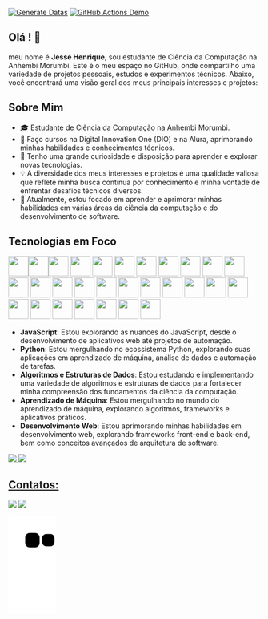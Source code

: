 [![Generate Datas](https://github.com/henriquejessex/henriquejessex/actions/workflows/main.yml/badge.svg)](https://github.com/henriquejessex/henriquejessex/actions/workflows/main.yml)
[![GitHub Actions Demo](https://github.com/henriquejessex/henriquejessex/actions/workflows/github-actions.yml/badge.svg?branch=main)](https://github.com/henriquejessex/henriquejessex/actions/workflows/github-actions.yml)

## Olá ! 👋

meu nome é **Jessé Henrique**, sou estudante de Ciência da Computação na Anhembi Morumbi. 
Este é o meu espaço no GitHub, onde compartilho uma variedade de projetos pessoais, estudos e experimentos técnicos. 
Abaixo, você encontrará uma visão geral dos meus principais interesses e projetos:

## Sobre Mim

- 🎓 Estudante de Ciência da Computação na Anhembi Morumbi.
- 💼 Faço cursos na Digital Innovation One (DIO) e na Alura, aprimorando minhas habilidades e conhecimentos técnicos.
- 🚀 Tenho uma grande curiosidade e disposição para aprender e explorar novas tecnologias.
- 💡 A diversidade dos meus interesses e projetos é uma qualidade valiosa que reflete minha busca contínua por conhecimento e minha vontade de enfrentar desafios técnicos diversos.
- 🌱 Atualmente, estou focado em aprender e aprimorar minhas habilidades em várias áreas da ciência da computação e do desenvolvimento de software.

## Tecnologias em Foco 
<div>
<img loading="lazy" src="https://cdn.jsdelivr.net/gh/devicons/devicon/icons/linux/linux-original.svg" width="40" height="40"/><img loading="lazy" src="https://cdn.jsdelivr.net/gh/devicons/devicon/icons/apache/apache-original-wordmark.svg" width="40" height="40" /><img loading="lazy" src="https://cdn.jsdelivr.net/gh/devicons/devicon/icons/bash/bash-original.svg" width="40" height="40" />
            <img loading="lazy" src="https://cdn.jsdelivr.net/gh/devicons/devicon/icons/azure/azure-original.svg" width="40" height="40"  />
            <img loading="lazy" src="https://cdn.jsdelivr.net/gh/devicons/devicon/icons/bootstrap/bootstrap-original.svg" width="40" height="40"  />
            <img loading="lazy" src="https://cdn.jsdelivr.net/gh/devicons/devicon/icons/canva/canva-original.svg" width="40" height="40"  />
            <img loading="lazy" src="https://cdn.jsdelivr.net/gh/devicons/devicon/icons/css3/css3-original-wordmark.svg" width="40" height="40"  />
            <img loading="lazy" src="https://cdn.jsdelivr.net/gh/devicons/devicon/icons/django/django-plain.svg" width="40" height="40"  />
            <img loading="lazy" src="https://cdn.jsdelivr.net/gh/devicons/devicon/icons/docker/docker-original-wordmark.svg" width="40" height="40"  />
            <img loading="lazy" src="https://cdn.jsdelivr.net/gh/devicons/devicon/icons/digitalocean/digitalocean-original.svg" width="40" height="40"  />
            <img loading="lazy" src="https://cdn.jsdelivr.net/gh/devicons/devicon/icons/figma/figma-original.svg" width="40" height="40"  />
            <img loading="lazy" src="https://cdn.jsdelivr.net/gh/devicons/devicon/icons/flask/flask-original.svg" width="40" height="40"  />
            <img loading="lazy" src="https://cdn.jsdelivr.net/gh/devicons/devicon/icons/filezilla/filezilla-plain.svg" width="40" height="40"  />
            <img loading="lazy" src="https://cdn.jsdelivr.net/gh/devicons/devicon/icons/git/git-original.svg" width="40" height="40"  />
            <img loading="lazy" src="https://cdn.jsdelivr.net/gh/devicons/devicon/icons/github/github-original.svg" width="40" height="40"  />
            <img loading="lazy" src="https://cdn.jsdelivr.net/gh/devicons/devicon/icons/html5/html5-original-wordmark.svg" width="40" height="40"  />
            <img loading="lazy" src="https://cdn.jsdelivr.net/gh/devicons/devicon/icons/javascript/javascript-original.svg" width="40" height="40"  />
            <img loading="lazy" src="https://cdn.jsdelivr.net/gh/devicons/devicon/icons/jupyter/jupyter-original-wordmark.svg" width="40" height="40"  />
            <img loading="lazy" src="https://cdn.jsdelivr.net/gh/devicons/devicon/icons/linux/linux-original.svg" width="40" height="40"  />
            <img loading="lazy" src="https://cdn.jsdelivr.net/gh/devicons/devicon/icons/markdown/markdown-original.svg" width="40" height="40"  />
            <img loading="lazy" src="https://cdn.jsdelivr.net/gh/devicons/devicon/icons/nodejs/nodejs-original.svg" width="40" height="40"  />
            <img loading="lazy" src="https://cdn.jsdelivr.net/gh/devicons/devicon/icons/python/python-original.svg" width="40" height="40"  />
            <img loading="lazy" src="https://cdn.jsdelivr.net/gh/devicons/devicon/icons/slack/slack-original.svg" width="40" height="40"  />
            <img loading="lazy" src="https://cdn.jsdelivr.net/gh/devicons/devicon/icons/sqlalchemy/sqlalchemy-original.svg" width="40" height="40"  />
            <img loading="lazy" src="https://cdn.jsdelivr.net/gh/devicons/devicon/icons/ubuntu/ubuntu-plain.svg" width="40" height="40"  />
            <img loading="lazy" src="https://cdn.jsdelivr.net/gh/devicons/devicon/icons/unrealengine/unrealengine-original.svg" width="40" height="40"  />
            <img loading="lazy" src="https://cdn.jsdelivr.net/gh/devicons/devicon/icons/vscode/vscode-original.svg" width="40" height="40"  />
            <img loading="lazy" src="https://cdn.jsdelivr.net/gh/devicons/devicon/icons/blender/blender-original.svg" width="40" height="40"  />
            <img loading="lazy" src="https://cdn.jsdelivr.net/gh/devicons/devicon/icons/sqlite/sqlite-original.svg" width="40" height="40"  />
</div>

- **JavaScript**: Estou explorando as nuances do JavaScript, desde o desenvolvimento de aplicativos web até projetos de automação.
- **Python**: Estou mergulhando no ecossistema Python, explorando suas aplicações em aprendizado de máquina, análise de dados e automação de tarefas.
- **Algoritmos e Estruturas de Dados**: Estou estudando e implementando uma variedade de algoritmos e estruturas de dados para fortalecer minha compreensão dos fundamentos da ciência da computação.
- **Aprendizado de Máquina**: Estou mergulhando no mundo do aprendizado de máquina, explorando algoritmos, frameworks e aplicativos práticos.
- **Desenvolvimento Web**: Estou aprimorando minhas habilidades em desenvolvimento web, explorando frameworks front-end e back-end, bem como conceitos avançados de arquitetura de software.

<div>
<a href="https://github.com/henriquejessex">
<img loading="lazy" height="180em" src="https://github-readme-stats.vercel.app/api/top-langs/?username=henriquejessex&layout=compact&langs_count=7&theme=light"/>
<img loading="lazy" height="180em" src="https://github-readme-stats.vercel.app/api?username=henriquejessex&show_icons=true&theme=light&include_all_commits=true&count_private=true"/>
</div>

## Contatos:

<div>
<a href = "mailto:contato@henrique.jessex@gmail.com"><img loading="lazy" src="https://img.shields.io/badge/Gmail-D14836?style=for-the-badge&logo=gmail&logoColor=white" target="_blank"></a>
<a href="https://www.linkedin.com/in/jesse-henrique-pereira" target="_blank"><img loading="lazy" src="https://img.shields.io/badge/-LinkedIn-%230077B5?style=for-the-badge&logo=linkedin&logoColor=white" target="_blank"></a>   
</div>

![Snake animation](https://github.com/henriquejessex/henriquejessex/blob/output/github-contribution-grid-snake.svg)
